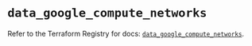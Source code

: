 # `data_google_compute_networks`

Refer to the Terraform Registry for docs: [`data_google_compute_networks`](https://registry.terraform.io/providers/hashicorp/google/6.30.0/docs/data-sources/compute_networks).
